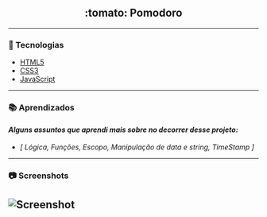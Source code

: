 
<h2 align="center">:tomato: Pomodoro</h2>

---

### :rocket: Tecnologias

- [HTML5](https://developer.mozilla.org/pt-BR/docs/Web/HTML/HTML5)
- [CSS3](https://developer.mozilla.org/pt-BR/docs/Web/CSS)
- [JavaScript](https://developer.mozilla.org/pt-BR/docs/Web/JavaScript)

---

### :books: Aprendizados

  *<h4>Alguns assuntos que aprendi mais sobre no decorrer desse projeto:</h4>*
* *[ Lógica, Funções, Escopo, Manipulação de data e string, TimeStamp ]*

---

### :camera: Screenshots

![Screenshot](https://i.imgur.com/MPffPBt.png)
-

